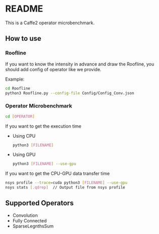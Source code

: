 # README

This is a Caffe2 operator microbenchmark.

## How to use
### Roofline
If you want to know the intensity in advance and draw the Roofline, you should add config of operator like we provide.

Example:
```sh
cd Roofline
python3 Roofline.py --config-file Config/Config_Conv.json
```
### Operator Microbenchmark
```sh
cd [OPERATOR]
```

If you want to get the execution time

- Using CPU

    ```sh
    python3 [FILENAME]
    ```

- Using GPU

    ```sh
    python3 [FILENAME] --use-gpu
    ```

If you want to get the CPU-GPU data transfer time

```sh
nsys profile --trace=cuda python3 [FILENAME] --use-gpu
nsys stats [.qdrep]  // Output file from nsys profile
```
## Supported Operators
- Convolution
- Fully Connected
- SparseLegnthsSum